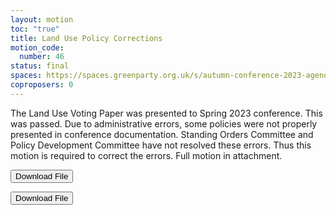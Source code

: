 ```yaml
---
layout: motion
toc: "true"
title: Land Use Policy Corrections
motion_code:
  number: 46
status: final
spaces: https://spaces.greenparty.org.uk/s/autumn-conference-2023-agenda-forum/post/post/view?id=10950
coproposers: 0
---
```

The Land Use Voting Paper was presented to Spring 2023 conference. This was passed. Due to administrative errors, some policies were not properly presented in conference documentation. Standing Orders Committee and Policy Development Committee have not resolved these errors. Thus this motion is required to correct the errors. Full motion in attachment.

<a href="/files/land-use-policy-corrections-v1.0-for-first-agenda.docx"><button class="btn btn-outline-primary download-link">Download File</button></a>

<a href="/files/land-use-b01-minor-change-request-v2.docx"><button class="btn btn-outline-primary download-link">Download File</button></a>